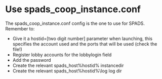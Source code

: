 # Use spads_coop_instance.conf

The spads_coop_instance.conf config is the one to use for SPADS.
Remember to:
- Give it a hostid=[two digit number] parameter when launching, this specifies the account used and the ports that will be used (check the file!)
- Register lobby accounts for the lobbylogin field
- Add the password
- Create the relevant spads_host%hostid% instancedir
- Create the relevant spads_host%hostid%\log log dir


